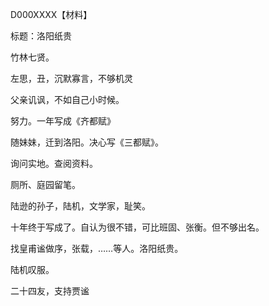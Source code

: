 D000XXXX【材料】

标题：洛阳纸贵



竹林七贤。

左思，丑，沉默寡言，不够机灵

父亲讥讽，不如自己小时候。

努力。一年写成《齐都赋》

随妹妹，迁到洛阳。决心写《三都赋》。

询问实地。查阅资料。

厕所、庭园留笔。

陆逊的孙子，陆机，文学家，耻笑。

十年终于写成了。自认为很不错，可比班固、张衡。但不够出名。

找皇甫谧做序，张载，……等人。洛阳纸贵。

陆机叹服。

二十四友，支持贾谧



